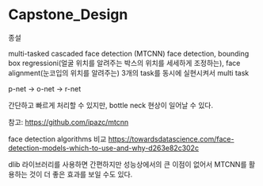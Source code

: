 # Capstone_Design
종설

multi-tasked cascaded face detection (MTCNN)
face detection, bounding box regressioni(얼굴 위치를 알려주는 박스의 위치를 세세하게 조정하는), face alignment(눈코입의 위치를 알려주는) 3개의 task를 동시에 실현시켜서 multi task

p-net → o-net → r-net

간단하고 빠르게 처리할 수 있지만, bottle neck 현상이 일어날 수 있다. 

참고: https://github.com/ipazc/mtcnn

face detection algorithms 비교
https://towardsdatascience.com/face-detection-models-which-to-use-and-why-d263e82c302c

dlib 라이브러리를 사용하면 간편하지만 성능상에서의 큰 이점이 없어서 MTCNN를 활용하는 것이 더 좋은 효과를 보일 수도 있다. 



